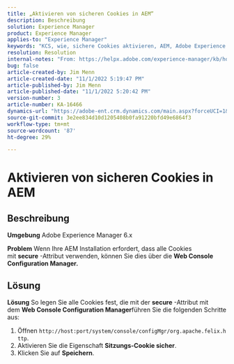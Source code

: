 ```yaml
---
title: „Aktivieren von sicheren Cookies in AEM“
description: Beschreibung
solution: Experience Manager
product: Experience Manager
applies-to: "Experience Manager"
keywords: "KCS, wie, sichere Cookies aktivieren, AEM, Adobe Experience Manager, 6.x"
resolution: Resolution
internal-notes: "From: https://helpx.adobe.com/experience-manager/kb/how-to-enable-secure-cookies-in-AEM.html"
bug: false
article-created-by: Jim Menn
article-created-date: "11/1/2022 5:19:47 PM"
article-published-by: Jim Menn
article-published-date: "11/1/2022 5:20:42 PM"
version-number: 3
article-number: KA-16466
dynamics-url: "https://adobe-ent.crm.dynamics.com/main.aspx?forceUCI=1&pagetype=entityrecord&etn=knowledgearticle&id=9e57415c-095a-ed11-9561-6045bd006a22"
source-git-commit: 3e2ee834d10d1205408b0fa91220bfd49e6864f3
workflow-type: tm+mt
source-wordcount: '87'
ht-degree: 29%

---
```


# Aktivieren von sicheren Cookies in AEM

## Beschreibung


<b>Umgebung</b>
Adobe Experience Manager 6.x

<b>Problem</b>
Wenn Ihre AEM Installation erfordert, dass alle Cookies mit <b>secure</b> -Attribut verwenden, können Sie dies über die <b>Web Console Configuration Manager.</b>


## Lösung


<b>Lösung</b>
So legen Sie alle Cookies fest, die mit der <b>secure</b> -Attribut mit dem <b>Web Console Configuration Manager</b>führen Sie die folgenden Schritte aus:

1. Öffnen `http://host:port/system/console/configMgr/org.apache.felix.http`.
2. Aktivieren Sie die Eigenschaft <b>Sitzungs-Cookie sicher</b>.
3. Klicken Sie auf <b>Speichern</b>.

